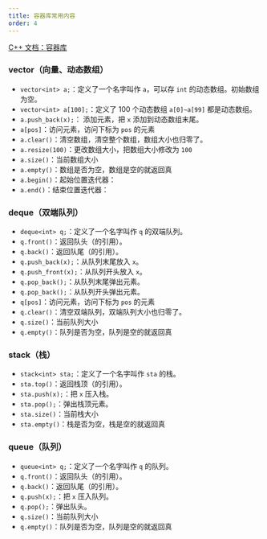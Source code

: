 ```yaml
---
title: 容器库常用内容
order: 4
---
```


[C++ 文档：容器库](https://cpp.33dai.wiki/reference/zh/cpp/container.html)

### vector（向量、动态数组）

- `vector<int> a;`：定义了一个名字叫作 `a`，可以存 `int` 的动态数组。初始数组为空。
- `vector<int> a[100];`：定义了 $100$ 个动态数组 `a[0]~a[99]` 都是动态数组。
- `a.push_back(x);`： 添加元素，把 `x` 添加到动态数组末尾。
- `a[pos]`：访问元素，访问下标为 `pos` 的元素
- `a.clear()`：清空数组，清空整个数组，数组大小也归零了。
- `a.resize(100)`：更改数组大小，把数组大小修改为 `100`
- `a.size()`：当前数组大小 
- `a.empty()`：数组是否为空，数组是空的就返回真
- `a.begin()`：起始位置迭代器：
- `a.end()`：结束位置迭代器：

### deque（双端队列）

- `deque<int> q;`：定义了一个名字叫作 `q` 的双端队列。
- `q.front()`：返回队头（的引用）。
- `q.back()`：返回队尾（的引用）。
- `q.push_back(x);`：从队列末尾放入 `x`。
- `q.push_front(x);`：从队列开头放入 `x`。
- `q.pop_back();`：从队列末尾弹出元素。
- `q.pop_back();`：从队列开头弹出元素。
- `q[pos]`：访问元素，访问下标为 `pos` 的元素
- `q.clear()`：清空双端队列，双端队列大小也归零了。
- `q.size()`：当前队列大小 
- `q.empty()`：队列是否为空，队列是空的就返回真

### stack（栈）

- `stack<int> sta;`：定义了一个名字叫作 `sta` 的栈。
- `sta.top()`：返回栈顶（的引用）。
- `sta.push(x);`：把 `x` 压入栈。
- `sta.pop();`：弹出栈顶元素。
- `sta.size()`：当前栈大小 
- `sta.empty()`：栈是否为空，栈是空的就返回真

### queue（队列）

- `queue<int> q;`：定义了一个名字叫作 `q` 的队列。
- `q.front()`：返回队头（的引用）。
- `q.back()`：返回队尾（的引用）。
- `q.push(x);`：把 `x` 压入队列。
- `q.pop();`：弹出队头。
- `q.size()`：当前队列大小 
- `q.empty()`：队列是否为空，队列是空的就返回真
